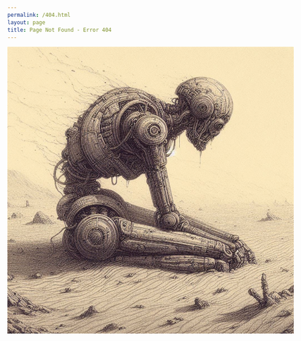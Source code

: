 ```yaml
---
permalink: /404.html
layout: page
title: Page Not Found - Error 404
---
```


<img style="max-width: 650px;" src="/assets/img/error404.jpg" alt="404 error" />